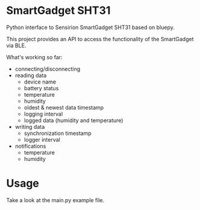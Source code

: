 # SmartGadget SHT31

Python interface to Sensirion SmartGadget SHT31 based on bluepy.

This project provides an API to access the functionality of the SmartGadget via BLE.

What's working so far:
  - connecting/disconnecting
  - reading data
    - device name
    - battery status
    - temperature
    - humidity
    - oldest & newest data timestamp
    - logging interval
    - logged data (humidity and temperature)
  - writing data
    - synchronization timestamp
    - logger interval
- notifications
    - temperature
    - humidity

# Usage

Take a look at the main.py example file.
